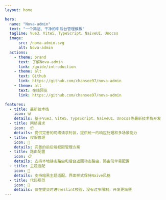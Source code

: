 ```yaml
---
layout: home

hero:
  name: "Nova-admin"
  text: "一个简洁、干净的中后台管理模板"
  tagline: Vue3、Vite5、TypeScript、NaiveUI、Unocss
  image:
      src: /nova-admin.svg
      alt: Nova-admin
  actions:
    - theme: brand
      text: 了解Nova-admin
      link: /guide/introduction
    - theme: alt
      text: Github
      link: https://github.com/chansee97/nova-admin
    - theme: alt
      text: 在线预览
      link: https://github.com/chansee97/nova-admin

features:
  - title: 最新技术栈
    icon: 💻
    details: 基于Vue3、Vite5、TypeScript、NaiveUI、Unocss等最新技术栈开发
  - title: 网络请求
    icon:  📦
    details: 提供完善的网络请求封装，提供统一的响应处理和多场景能力
  - title: 权限管理
    icon: 🔑
    details: 完善的前后端权限管理方案
  - title: 路由配置
    icon: 📋
    details: 支持本地静态路由和后台返回动态路由，路由简单易配置
  - title: 主题适配
    icon: 🎨
    details: 支持暗黑主题适配，界面样式保持Naive风格
  - title: 代码规范
    icon: 📝
    details: 仅在提交时进行eslint校验，没有过多限制，开发更简便
---
```


<style>
:root {
  --vp-home-hero-name-color: transparent;
  --vp-home-hero-name-background: -webkit-linear-gradient(120deg, #26e19c 50%, #28db2e);

  --vp-home-hero-image-background-image: linear-gradient(-45deg, #8fe992 50%, #8bee8f 50%);
  --vp-home-hero-image-filter: blur(44px);
}

@media (min-width: 640px) {
  :root {
    --vp-home-hero-image-filter: blur(56px);
  }
}

@media (min-width: 960px) {
  :root {
    --vp-home-hero-image-filter: blur(68px);
  }
}
</style>
